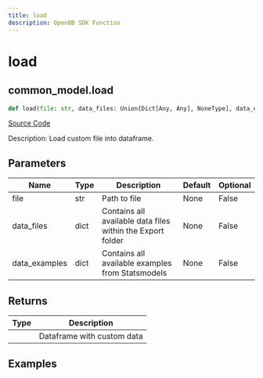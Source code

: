 ```yaml
---
title: load
description: OpenBB SDK Function
---
```


# load

## common_model.load

```python title='openbb_terminal/common/common_model.py'
def load(file: str, data_files: Union[Dict[Any, Any], NoneType], data_examples: Union[Dict[Any, Any], NoneType]) -> DataFrame:
```
[Source Code](https://github.com/OpenBB-finance/OpenBBTerminal/tree/main/openbb_terminal/common/common_model.py#L53)

Description: Load custom file into dataframe.

## Parameters

| Name | Type | Description | Default | Optional |
| ---- | ---- | ----------- | ------- | -------- |
| file | str | Path to file | None | False |
| data_files | dict | Contains all available data files within the Export folder | None | False |
| data_examples | dict | Contains all available examples from Statsmodels | None | False |

## Returns

| Type | Description |
| ---- | ----------- |
|  | Dataframe with custom data |

## Examples

